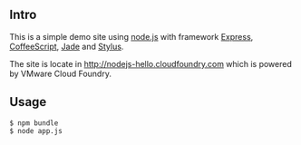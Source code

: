Intro
-----

This is a simple demo site using [node.js](http://nodejs.org) with framework [Express](http://expressjs.com), [CoffeeScript](http://jashkenas.github.com/coffee-script), [Jade](http://jade-lang.com) and [Stylus](http://learnboost.github.com/stylus).

The site is locate in http://nodejs-hello.cloudfoundry.com which is powered by VMware Cloud Foundry.

Usage
-----

    $ npm bundle
    $ node app.js
